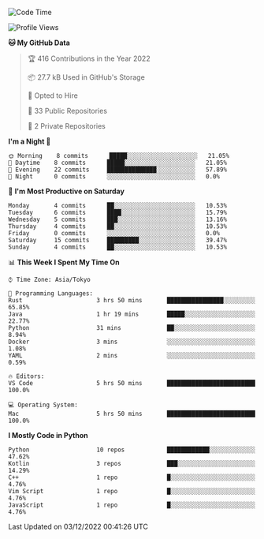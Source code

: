 <!--START_SECTION:waka-->
![Code Time](http://img.shields.io/badge/Code%20Time-509%20hrs%2027%20mins-blue)

![Profile Views](http://img.shields.io/badge/Profile%20Views-6-blue)

**🐱 My GitHub Data** 

> 🏆 416 Contributions in the Year 2022
 > 
> 📦 27.7 kB Used in GitHub's Storage 
 > 
> 💼 Opted to Hire
 > 
> 📜 33 Public Repositories 
 > 
> 🔑 2 Private Repositories  
 > 
**I'm a Night 🦉** 

```text
🌞 Morning    8 commits      █████░░░░░░░░░░░░░░░░░░░░   21.05% 
🌆 Daytime    8 commits      █████░░░░░░░░░░░░░░░░░░░░   21.05% 
🌃 Evening    22 commits     ██████████████░░░░░░░░░░░   57.89% 
🌙 Night      0 commits      ░░░░░░░░░░░░░░░░░░░░░░░░░   0.0%

```
📅 **I'm Most Productive on Saturday** 

```text
Monday       4 commits      ██░░░░░░░░░░░░░░░░░░░░░░░   10.53% 
Tuesday      6 commits      ████░░░░░░░░░░░░░░░░░░░░░   15.79% 
Wednesday    5 commits      ███░░░░░░░░░░░░░░░░░░░░░░   13.16% 
Thursday     4 commits      ██░░░░░░░░░░░░░░░░░░░░░░░   10.53% 
Friday       0 commits      ░░░░░░░░░░░░░░░░░░░░░░░░░   0.0% 
Saturday     15 commits     █████████░░░░░░░░░░░░░░░░   39.47% 
Sunday       4 commits      ██░░░░░░░░░░░░░░░░░░░░░░░   10.53%

```


📊 **This Week I Spent My Time On** 

```text
⌚︎ Time Zone: Asia/Tokyo

💬 Programming Languages: 
Rust                     3 hrs 50 mins       ████████████████░░░░░░░░░   65.85% 
Java                     1 hr 19 mins        █████░░░░░░░░░░░░░░░░░░░░   22.77% 
Python                   31 mins             ██░░░░░░░░░░░░░░░░░░░░░░░   8.94% 
Docker                   3 mins              ░░░░░░░░░░░░░░░░░░░░░░░░░   1.08% 
YAML                     2 mins              ░░░░░░░░░░░░░░░░░░░░░░░░░   0.59%

🔥 Editors: 
VS Code                  5 hrs 50 mins       █████████████████████████   100.0%

💻 Operating System: 
Mac                      5 hrs 50 mins       █████████████████████████   100.0%

```

**I Mostly Code in Python** 

```text
Python                   10 repos            ████████████░░░░░░░░░░░░░   47.62% 
Kotlin                   3 repos             ███░░░░░░░░░░░░░░░░░░░░░░   14.29% 
C++                      1 repo              █░░░░░░░░░░░░░░░░░░░░░░░░   4.76% 
Vim Script               1 repo              █░░░░░░░░░░░░░░░░░░░░░░░░   4.76% 
JavaScript               1 repo              █░░░░░░░░░░░░░░░░░░░░░░░░   4.76%

```



 Last Updated on 03/12/2022 00:41:26 UTC
<!--END_SECTION:waka-->
